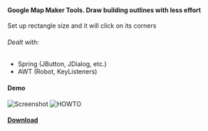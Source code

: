 #### Google Map Maker Tools. Draw building outlines with less effort

Set up rectangle size and it will click on its corners

###### Dealt with:
* Spring (JButton, JDialog, etc.)
* AWT (Robot, KeyListeners)

#### Demo
![Screenshot](http://i.imgur.com/909HouH.png)
![HOWTO](http://i.imgur.com/Z6qUK2T.gif)

#### [Download](https://github.com/samosfator/GMMTools/releases)

